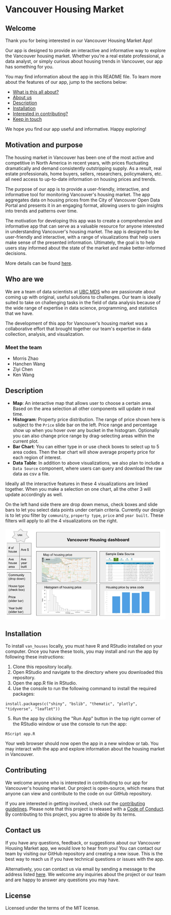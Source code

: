 # Vancouver Housing Market
## Welcome

Thank you for being interested in our Vancouver Housing Market App!

Our app is designed to provide an interactive and informative way to explore the Vancouver housing market. Whether you're a real estate professional, a data analyst, or simply curious about housing trends in Vancouver, our app has something for you.

You may find information about the app in this README file. To learn more about the features of our app, jump to the sections below:

-   [What is this all about?](#motivation-and-purpose)
-   [About us](#who-are-we)
-   [Description](#description)
-   [Installation](#installation)
-   [Interested in contributing?](#contributing)
-   [Keep in touch](#contact-us)

We hope you find our app useful and informative. Happy exploring!
## Motivation and purpose 
The housing market in Vancouver has been one of the most active and competitive in North America in recent years, with prices fluctuating dramatically and demand consistently outstripping supply. As a result, real estate professionals, home buyers, sellers, researchers, policymakers, etc. all need access to up-to-date information on housing prices and trends.

The purpose of our app is to provide a user-friendly, interactive, and informative tool for monitoring Vancouver's housing market. The app aggregates data on housing prices from the City of Vancouver Open Data Portal and presents it in an engaging format, allowing users to gain insights into trends and patterns over time.

The motivation for developing this app was to create a comprehensive and informative app that can serve as a valuable resource for anyone interested in understanding Vancouver's housing market. The app is designed to be user-friendly and interactive, with a range of visualizations that help users make sense of the presented information. Ultimately, the goal is to help users stay informed about the state of the market and make better-informed decisions. 

More details can be found [here](reports/proposal.md).
## Who are we 

We are a team of data scientists at [UBC MDS](https://masterdatascience.ubc.ca) who are passionate about coming up with original, useful solutions to challenges. Our team is ideally suited to take on challenging tasks in the field of data analysis because of the wide range of expertise in data science, programming, and statistics that we have.

The development of this app for Vancouver's housing market was a collaborative effort that brought together our team's expertise in data collection, analysis, and visualization.
### Meet the team

- Morris Zhao
- Hanchen Wang
- Ziyi Chen
- Ken Wang

## Description

-   **Map**: An interactive map that allows user to choose a certain area. Based on the area selection all other components will update in real time.
-   **Histogram**: Property price distribution. The range of price shown here is subject to the `Price` slide bar on the left. Price range and percentage show up when you hover over any bucket in the histogram. Optionally you can also change price range by drag-selecting areas within the current plot.
-   **Bar Chart**: You can either type in or use check boxes to select up to 5 area codes. Then the bar chart will show average property price for each region of interest.
-   **Data Table**: In addition to above visualizations, we also plan to include a `Data Source` component, where users can query and download the raw data as csv a file.

Ideally all the interactive features in these 4 visualizations are linked together. When you make a selection on one chart, all the other 3 will update accordingly as well.

On the left hand side there are drop down menus, check boxes and slide bars to let you select data points under certain criteria. Currently our design is to let you filter by `community`, `property type`, `price` and `year built`. These filters will apply to all the 4 visualizations on the right. <br> <br> <img src="docs/images/app_sketch.jpg"/>
## Installation

To install `van_houses` locally, you must have R and RStudio installed on your computer. Once you have these tools, you may install and run the app by following these instructions:

1. Clone this repository locally.
2. Open RStudio and navigate to the directory where you downloaded this repository.
3. Open the app.R file in RStudio.
4. Use the console to run the following command to install the required packages: 

```{r}
install.packages(c("shiny", "bslib", "thematic", "plotly", "tidyverse", "leaflet"))
```

5. Run the app by clicking the "Run App" button in the top right corner of the RStudio window or use the console to run the app:

```{r}
RScript app.R
```

Your web browser should now open the app in a new window or tab. You may interact with the app and explore information about the housing market in Vancouver.
## Contributing

We welcome anyone who is interested in contributing to our app for Vancouver's housing market. Our project is open-source, which means that anyone can view and contribute to the code on our GitHub repository.

If you are interested in getting involved, check out the [contributing guidelines](CONTRIBUTING.md). Please note that this project is released with a [Code of Conduct](CODE_OF_CONDUCT.md). By contributing to this project, you agree to abide by its terms.


## Contact us 
If you have any questions, feedback, or suggestions about our Vancouver Housing Market app, we would love to hear from you! You can contact our team by visiting our GitHub repository and creating a new issue. This is the best way to reach us if you have technical questions or issues with the app.

Alternatively, you can contact us via email by sending a message to the address listed [here](https://github.com/UBC-MDS/van_houses/blob/main/CONTRIBUTING.md). We welcome any inquiries about the project or our team and are happy to answer any questions you may have.
## License

Licensed under the terms of the MIT license.
